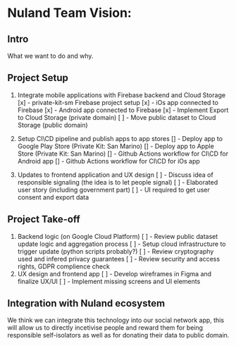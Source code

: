# Nuland Team Vision:

## Intro

What we want to do and why.

## Project Setup

1. Integrate mobile applications with Firebase backend and Cloud Storage
   [x] - private-kit-sm Firebase project setup
   [x] - iOs app connected to Firebase
   [x] - Android app connected to Firebase
   [x] - Implement Export to Cloud Storage (private domain)
   [ ] - Move public dataset to Cloud Storage (public domain)

1. Setup CI\CD pipeline and publish apps to app stores
   [] - Deploy app to Google Play Store (Private Kit: San Marino)
   [] - Deploy app to Apple Store (Private Kit: San Marino)
   [] - Github Actions workflow for CI\CD for Android app
   [] - Github Actions workflow for CI\CD for iOs app

1. Updates to frontend application and UX design
   [ ] - Discuss idea of responsible signaling (the idea is to let people signal)
   [ ] - Elaborated user story (including government part)
   [ ] - UI required to get user consent and export data

## Project Take-off

1. Backend logic (on Google Cloud Platform)
   [ ] - Review public dataset update logic and aggregation process
   [ ] - Setup cloud infrastructure to trigger update (python scripts probably?)
   [ ] - Review cryptography used and infered privacy guarantees
   [ ] - Review security and access rights, GDPR complience check
1. UX design and frontend app
   [ ] - Develop wireframes in Figma and finalize UX/UI
   [ ] - Implement missing screens and UI elements

## Integration with Nuland ecosystem

We think we can integrate this technology into our social network app, this will allow us to directly incetivise people and reward them for being responsible self-isolators as well as for donating their data to public domain.
